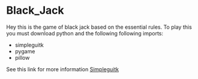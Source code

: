 Black_Jack
==========
Hey this is the game of black jack based on the essential rules. To play this you must download python 
and the following following imports:

* simpleguitk
* pygame
* pillow

See this link for more information <a href="http://stackoverflow.com/questions/16387770/how-to-integrate-simplegui-with-python-2-7-and-3-0-shell">Simpleguitk</a>
